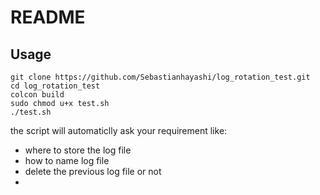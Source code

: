 # README


## Usage

```
git clone https://github.com/Sebastianhayashi/log_rotation_test.git
cd log_rotation_test
colcon build 
sudo chmod u+x test.sh
./test.sh
```

the script will automaticlly ask your requirement like:

- where to store the log file
- how to name log file
- delete the previous log file or not
- 